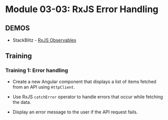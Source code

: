# Module 03-03: RxJS Error Handling

## DEMOS

- StackBlitz - [RxJS Observables](https://stackblitz.com/edit/rxjs-observables)


## Training

### Training 1: Error handling

- Create a new Angular component that displays a list of items fetched from an API using `HttpClient`.

- Use RxJS `catchError` operator to handle errors that occur while fetching the data.

- Display an error message to the user if the API request fails.


